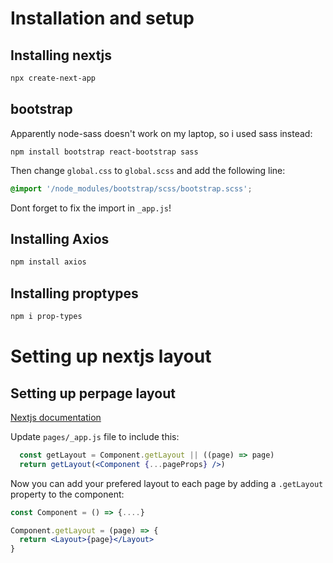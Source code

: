 # Installation and setup

## Installing nextjs
```sh
npx create-next-app 
```

## bootstrap
Apparently node-sass doesn't work on my laptop, so i used sass instead:
```
npm install bootstrap react-bootstrap sass
```

Then change `global.css` to `global.scss` and add the following line:
```scss
@import '/node_modules/bootstrap/scss/bootstrap.scss';
```
Dont forget to fix the import in `_app.js`!

## Installing Axios
```sh
npm install axios
```

## Installing proptypes
```sh
npm i prop-types
```


# Setting up nextjs layout
## Setting up perpage layout
[Nextjs documentation](https://nextjs.org/docs/basic-features/layouts)

Update `pages/_app.js` file to include this:
```jsx
  const getLayout = Component.getLayout || ((page) => page)
  return getLayout(<Component {...pageProps} />)
```
Now you can add your prefered layout to each page by adding a `.getLayout` property to the component:
```jsx
const Component = () => {....}

Component.getLayout = (page) => {
  return <Layout>{page}</Layout>
}

```